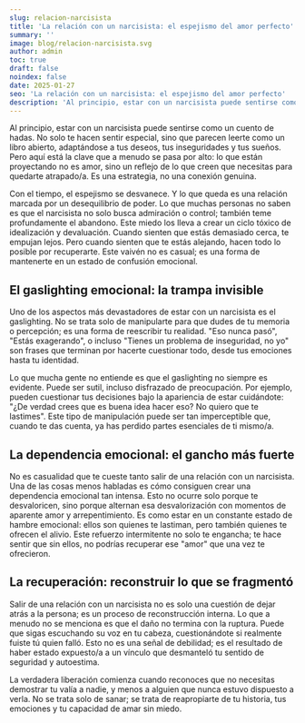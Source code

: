 ```yaml
---
slug: relacion-narcisista
title: 'La relación con un narcisista: el espejismo del amor perfecto'
summary: ''
image: blog/relacion-narcisista.svg
author: admin
toc: true
draft: false
noindex: false
date: 2025-01-27
seo: 'La relación con un narcisista: el espejismo del amor perfecto'
description: 'Al principio, estar con un narcisista puede sentirse como un cuento de hadas. No solo te hacen sentir especial, sino que parecen leerte como un libro…'
---
```


Al principio, estar con un narcisista puede sentirse como un cuento de hadas. No solo te hacen sentir especial, sino que parecen leerte como un libro abierto, adaptándose a tus deseos, tus inseguridades y tus sueños. Pero aquí está la clave que a menudo se pasa por alto: lo que están proyectando no es amor, sino un reflejo de lo que creen que necesitas para quedarte atrapado/a. Es una estrategia, no una conexión genuina.

Con el tiempo, el espejismo se desvanece. Y lo que queda es una relación marcada por un desequilibrio de poder. Lo que muchas personas no saben es que el narcisista no solo busca admiración o control; también teme profundamente el abandono. Este miedo los lleva a crear un ciclo tóxico de idealización y devaluación. Cuando sienten que estás demasiado cerca, te empujan lejos. Pero cuando sienten que te estás alejando, hacen todo lo posible por recuperarte. Este vaivén no es casual; es una forma de mantenerte en un estado de confusión emocional.

## El gaslighting emocional: la trampa invisible

Uno de los aspectos más devastadores de estar con un narcisista es el gaslighting. No se trata solo de manipularte para que dudes de tu memoria o percepción; es una forma de reescribir tu realidad. "Eso nunca pasó", "Estás exagerando", o incluso "Tienes un problema de inseguridad, no yo" son frases que terminan por hacerte cuestionar todo, desde tus emociones hasta tu identidad.

Lo que mucha gente no entiende es que el gaslighting no siempre es evidente. Puede ser sutil, incluso disfrazado de preocupación. Por ejemplo, pueden cuestionar tus decisiones bajo la apariencia de estar cuidándote: "¿De verdad crees que es buena idea hacer eso? No quiero que te lastimes". Este tipo de manipulación puede ser tan imperceptible que, cuando te das cuenta, ya has perdido partes esenciales de ti mismo/a.

## La dependencia emocional: el gancho más fuerte

No es casualidad que te cueste tanto salir de una relación con un narcisista. Una de las cosas menos habladas es cómo consiguen crear una dependencia emocional tan intensa. Esto no ocurre solo porque te desvaloricen, sino porque alternan esa desvalorización con momentos de aparente amor y arrepentimiento. Es como estar en un constante estado de hambre emocional: ellos son quienes te lastiman, pero también quienes te ofrecen el alivio. Este refuerzo intermitente no solo te engancha; te hace sentir que sin ellos, no podrías recuperar ese "amor" que una vez te ofrecieron.

## La recuperación: reconstruir lo que se fragmentó

Salir de una relación con un narcisista no es solo una cuestión de dejar atrás a la persona; es un proceso de reconstrucción interna. Lo que a menudo no se menciona es que el daño no termina con la ruptura. Puede que sigas escuchando su voz en tu cabeza, cuestionándote si realmente fuiste tú quien falló. Esto no es una señal de debilidad; es el resultado de haber estado expuesto/a a un vínculo que desmanteló tu sentido de seguridad y autoestima.

La verdadera liberación comienza cuando reconoces que no necesitas demostrar tu valía a nadie, y menos a alguien que nunca estuvo dispuesto a verla. No se trata solo de sanar; se trata de reapropiarte de tu historia, tus emociones y tu capacidad de amar sin miedo.
